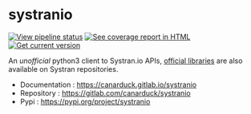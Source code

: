 # systranio

[![View pipeline status](https://gitlab.com/canarduck/systranio/badges/master/pipeline.svg)](https://gitlab.com/canarduck/systranio/commits/master) [![See coverage report in HTML](https://gitlab.com/canarduck/systranio/badges/master/coverage.svg)](https://canarduck.gitlab.io/systranio/coverage_html_report)
[![Get current version](https://img.shields.io/pypi/v/systranio.svg)](https://pypi.org/project/systranio/)

An *unofficial* python3 client to Systran.io APIs, [official libraries](https://github.com/SYSTRAN/translation-api-python-client) are also available on Systran repositories.

* Documentation : https://canarduck.gitlab.io/systranio
* Repository : https://gitlab.com/canarduck/systranio
* Pypi : https://pypi.org/project/systranio